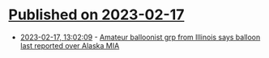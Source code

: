 # [Published on 2023-02-17](index.md)

* [2023-02-17, 13:02:09](https://news.ycombinator.com/item?id=34834130) - [Amateur balloonist grp from Illinois says balloon last reported over Alaska MIA](https://www.cnn.com/2023/02/16/politics/illinois-balloon-group-alaska-missing/index.html)
